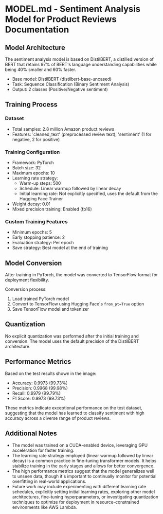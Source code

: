 # MODEL.md - Sentiment Analysis Model for Product Reviews Documentation

## Model Architecture

The sentiment analysis model is based on DistilBERT, a distilled version of BERT that retains 97% of BERT's language understanding capabilities while being 40% smaller and 60% faster. 

- Base model: DistilBERT (distilbert-base-uncased)
- Task: Sequence Classification (Binary Sentiment Analysis)
- Output: 2 classes (Positive/Negative sentiment)

## Training Process

### Dataset
- Total samples: 2.8 million Amazon product reviews
- Features: 'cleaned_text' (preprocessed review text), 'sentiment' (1 for negative, 2 for positive)

### Training Configuration
- Framework: PyTorch
- Batch size: 32
- Maximum epochs: 10
- Learning rate strategy:
  - Warm-up steps: 500
  - Schedule: Linear warmup followed by linear decay
  - Initial learning rate: Not explicitly specified, uses the default from the Hugging Face Trainer
- Weight decay: 0.01
- Mixed precision training: Enabled (fp16)

### Custom Training Features
- Minimum epochs: 5
- Early stopping patience: 2
- Evaluation strategy: Per epoch
- Save strategy: Best model at the end of training

## Model Conversion

After training in PyTorch, the model was converted to TensorFlow format for deployment flexibility.

Conversion process:
1. Load trained PyTorch model
2. Convert to TensorFlow using Hugging Face's `from_pt=True` option
3. Save TensorFlow model and tokenizer

## Quantization

No explicit quantization was performed after the initial training and conversion. The model uses the default precision of the DistilBERT architecture.

## Performance Metrics

Based on the test results shown in the image:

- Accuracy: 0.9973 (99.73%)
- Precision: 0.9968 (99.68%)
- Recall: 0.9979 (99.79%)
- F1 Score: 0.9973 (99.73%)

These metrics indicate exceptional performance on the test dataset, suggesting that the model has learned to classify sentiment with high accuracy across a diverse range of product reviews.

## Additional Notes

- The model was trained on a CUDA-enabled device, leveraging GPU acceleration for faster training.
- The learning rate strategy employed (linear warmup followed by linear decay) is a common practice in fine-tuning transformer models. It helps stabilize training in the early stages and allows for better convergence.
- The high performance metrics suggest that the model generalizes well to unseen data, though it's important to continually monitor for potential overfitting in real-world applications.
- Future work may include experimenting with different learning rate schedules, explicitly setting initial learning rates, exploring other model architectures, fine-tuning hyperparameters, or investigating quantization techniques to optimize for deployment in resource-constrained environments like AWS Lambda.

